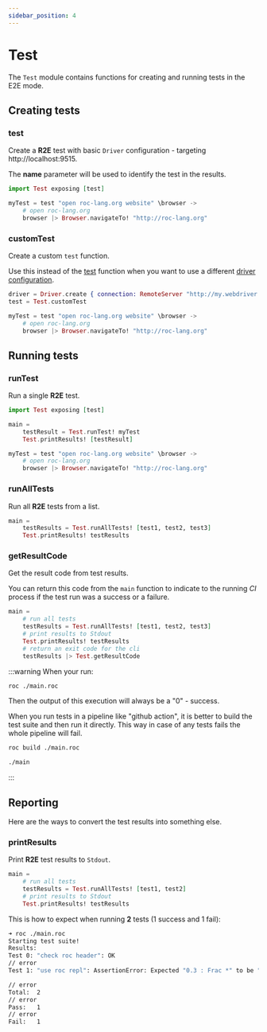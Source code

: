 ```yaml
---
sidebar_position: 4
---
```


# Test

The `Test` module contains functions for creating and running tests in the E2E mode.

## Creating tests

### test

Create a **R2E** test with basic `Driver` configuration - targeting http://localhost:9515.

The **name** parameter will be used to identify the test in the results.

```elixir
import Test exposing [test]

myTest = test "open roc-lang.org website" \browser ->
    # open roc-lang.org
    browser |> Browser.navigateTo! "http://roc-lang.org"
```

### customTest

Create a custom `test` function.

Use this instead of the [test](#test-1) function when you want to use a different [driver configuration](driver).

```elixir
driver = Driver.create { connection: RemoteServer "http://my.webdriver.hub.com:9515" }
test = Test.customTest

myTest = test "open roc-lang.org website" \browser ->
    # open roc-lang.org
    browser |> Browser.navigateTo! "http://roc-lang.org"
```

## Running tests

### runTest

Run a single **R2E** test.

```elixir
import Test exposing [test]

main =
    testResult = Test.runTest! myTest
    Test.printResults! [testResult]

myTest = test "open roc-lang.org website" \browser ->
    # open roc-lang.org
    browser |> Browser.navigateTo! "http://roc-lang.org"
```

### runAllTests

Run all **R2E** tests from a list.

```elixir
main =
    testResults = Test.runAllTests! [test1, test2, test3]
    Test.printResults! testResults
```

### getResultCode

Get the result code from test results.

You can return this code from the `main` function
to indicate to the running _CI_ process if the
test run was a success or a failure.

```elixir
main =
    # run all tests
    testResults = Test.runAllTests! [test1, test2, test3]
    # print results to Stdout
    Test.printResults! testResults
    # return an exit code for the cli
    testResults |> Test.getResultCode
```

:::warning
When your run:

```sh
roc ./main.roc
```

Then the output of this execution will always be a "0" - success.

When you run tests in a pipeline like "github action", it is better to build the test suite and then run it directly.
This way in case of any tests fails the whole pipeline will fail.

```sh
roc build ./main.roc

./main
```

:::

## Reporting

Here are the ways to convert the test results into something else.

### printResults

Print **R2E** test results to `Stdout`.

```elixir
main =
    # run all tests
    testResults = Test.runAllTests! [test1, test2]
    # print results to Stdout
    Test.printResults! testResults
```

This is how to expect when running **2** tests (1 success and 1 fail):

```sh
➜ roc ./main.roc
Starting test suite!
Results:
Test 0: "check roc header": OK
// error
Test 1: "use roc repl": AssertionError: Expected "0.3 : Frac *" to be "0.3000000001 : Frac *"

// error
Total:  2
// error
Pass:   1
// error
Fail:   1
```
